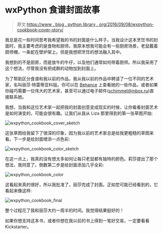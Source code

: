 # wxPython 食谱封面故事

> 原文:[https://www . blog . python library . org/2016/09/08/wxpython-cookbook-cover-story/](https://www.blog.pythonlibrary.org/2016/09/08/wxpython-cookbook-cover-story/)

我总是花一些时间思考我希望我的书的封面是什么样子。当我设计这本烹饪书的封面时，我主要考虑的是食物和厨师。我原本想我可能会有一些厨房场景，老鼠戴着厨师帽，一条蛇在壁炉架上。但是我想把烹饪的想法融入其中。

我想到的不是厨房，而是放牛的牛仔，以及他们通常如何带着厨师。所以我采用了这个想法，尽管我没有把成群的动物加到封面上。

为了帮助区分食谱和我以前的作品，我从我以前的作品中聘请了一位不同的艺术家，名叫丽莎·特雷蒂亚科娃。你可以在 [Behance](https://www.behance.net/LizaTretyakova) 上查看她的一些作品，或者如果你碰巧需要一位伟大的艺术家，甚至可以通过电子邮件(schimmel@inbox.ru)直接联系她。

我想，当我和这位艺术家一起把我的封面创意变成现实的时候，让你看看封面艺术是如何演变的，可能会很有趣。让我们从我从 Liza 那里得到的第一张草图开始:

![wxpython_cookbook_cover_sketch](../Images/55d3a4fe5e1d7c03dcbf2876711b285d.png)

这张草图给我留下了很深的印象，因为我以前的艺术家总是给我更粗糙的草图来看。下一步是给封面增添一点色彩:

![wxpython_cookbook_color_sketch](../Images/5989795aed66d92c9dca10b9a8acdea8.png)

在这一点上，我真的没有想太多如何让每只老鼠都有独特的颜色。莉莎提出了那个想法，我同意了。倒数第二步是给封面添加几乎全彩:

![wxpython_cookbook_color](../Images/322e34ffd467487011bfe3f5057587b1.png)

这看起来真的很好，所以我批准了，丽莎完成了封面。正如您可能已经看到的，它看起来像这样:

![wxpython_cookbook_final](../Images/926ce975a537b76a961e490f47107f0a.png)

整个过程花了我和丽莎大约一周半的时间。我觉得结果挺好的！

如果你想支持这本书，或者你想在我以前的书上得到一笔好交易，一定要看看 Kickstarter。